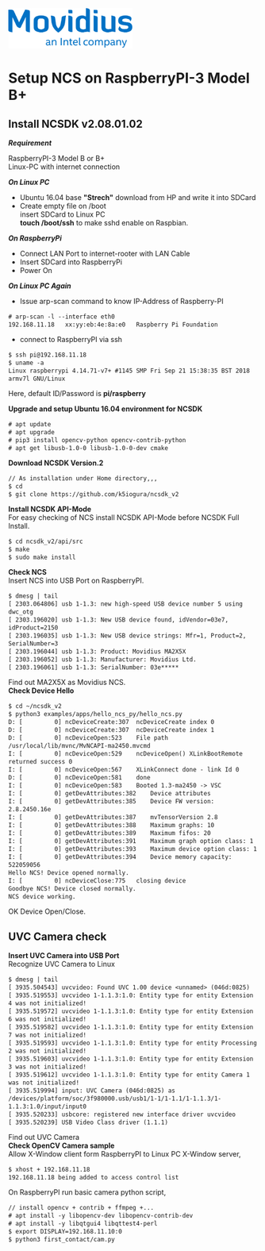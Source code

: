 <img src="./files/movidius.png" alt="movidius" width="250"/>

# Setup NCS on RaspberryPI-3 Model B+

## Install NCSDK v2.08.01.02
***Requirement***

RaspberryPI-3 Model B or B+  
Linux-PC with internet connection  

***On Linux PC***

- Ubuntu 16.04 base **"Strech"** download from HP and write it into SDCard  
- Create empty file on /boot  
  insert SDCard to Linux PC  
  **touch /boot/ssh** to make sshd enable on Raspbian.    

***On RaspberryPi***

- Connect LAN Port to internet-rooter with LAN Cable  
- Insert SDCard into RaspberryPi  
- Power On

***On Linux PC Again***

- Issue arp-scan command to know IP-Address of Raspberry-PI
```
# arp-scan -l --interface eth0
192.168.11.18	xx:yy:eb:4e:8a:e0	Raspberry Pi Foundation
```
- connect to RaspberryPI via ssh
```
$ ssh pi@192.168.11.18
$ uname -a
Linux raspberrypi 4.14.71-v7+ #1145 SMP Fri Sep 21 15:38:35 BST 2018 armv7l GNU/Linux
```
Here, default ID/Password is **pi/raspberry**

**Upgrade and setup Ubuntu 16.04 environment for NCSDK**  
```
# apt update
# apt upgrade
# pip3 install opencv-python opencv-contrib-python
# apt get libusb-1.0-0 libusb-1.0-0-dev cmake
```
**Download NCSDK Version.2**
```
// As installation under Home directory,,,
$ cd
$ git clone https://github.com/k5iogura/ncsdk_v2
```
**Install NCSDK API-Mode**  
For easy checking of NCS install NCSDK API-Mode before NCSDK Full Install.
```
$ cd ncsdk_v2/api/src
$ make
$ sudo make install
```
**Check NCS**  
Insert NCS into USB Port on RaspberryPI.  
```
$ dmesg | tail
[ 2303.064806] usb 1-1.3: new high-speed USB device number 5 using dwc_otg
[ 2303.196020] usb 1-1.3: New USB device found, idVendor=03e7, idProduct=2150
[ 2303.196035] usb 1-1.3: New USB device strings: Mfr=1, Product=2, SerialNumber=3
[ 2303.196044] usb 1-1.3: Product: Movidius MA2X5X
[ 2303.196052] usb 1-1.3: Manufacturer: Movidius Ltd.
[ 2303.196061] usb 1-1.3: SerialNumber: 03e*****
```
Find out MA2X5X as Movidius NCS.  
**Check Device Hello**
```
$ cd ~/ncsdk_v2
$ python3 examples/apps/hello_ncs_py/hello_ncs.py 
D: [         0] ncDeviceCreate:307	ncDeviceCreate index 0
D: [         0] ncDeviceCreate:307	ncDeviceCreate index 1
D: [         0] ncDeviceOpen:523	File path /usr/local/lib/mvnc/MvNCAPI-ma2450.mvcmd
I: [         0] ncDeviceOpen:529	ncDeviceOpen() XLinkBootRemote returned success 0
I: [         0] ncDeviceOpen:567	XLinkConnect done - link Id 0
D: [         0] ncDeviceOpen:581	done
I: [         0] ncDeviceOpen:583	Booted 1.3-ma2450 -> VSC
I: [         0] getDevAttributes:382	Device attributes
I: [         0] getDevAttributes:385	Device FW version: 2.8.2450.16e
I: [         0] getDevAttributes:387	mvTensorVersion 2.8 
I: [         0] getDevAttributes:388	Maximum graphs: 10
I: [         0] getDevAttributes:389	Maximum fifos: 20
I: [         0] getDevAttributes:391	Maximum graph option class: 1
I: [         0] getDevAttributes:393	Maximum device option class: 1
I: [         0] getDevAttributes:394	Device memory capacity: 522059056
Hello NCS! Device opened normally.
I: [         0] ncDeviceClose:775	closing device
Goodbye NCS! Device closed normally.
NCS device working.
```
OK Device Open/Close.  

## UVC Camera check

**Insert UVC Camera into USB Port**  
Recognize UVC Camera to Linux
```
$ dmesg | tail
[ 3935.504543] uvcvideo: Found UVC 1.00 device <unnamed> (046d:0825)
[ 3935.519553] uvcvideo 1-1.1.3:1.0: Entity type for entity Extension 4 was not initialized!
[ 3935.519572] uvcvideo 1-1.1.3:1.0: Entity type for entity Extension 6 was not initialized!
[ 3935.519582] uvcvideo 1-1.1.3:1.0: Entity type for entity Extension 7 was not initialized!
[ 3935.519593] uvcvideo 1-1.1.3:1.0: Entity type for entity Processing 2 was not initialized!
[ 3935.519603] uvcvideo 1-1.1.3:1.0: Entity type for entity Extension 3 was not initialized!
[ 3935.519612] uvcvideo 1-1.1.3:1.0: Entity type for entity Camera 1 was not initialized!
[ 3935.519994] input: UVC Camera (046d:0825) as /devices/platform/soc/3f980000.usb/usb1/1-1/1-1.1/1-1.1.3/1-1.1.3:1.0/input/input0
[ 3935.520233] usbcore: registered new interface driver uvcvideo
[ 3935.520239] USB Video Class driver (1.1.1)
```
Find out UVC Camera  
**Check OpenCV Camera sample**  
Allow X-Window client form RaspberryPI to Linux PC X-Window server,
```
$ xhost + 192.168.11.18
192.168.11.18 being added to access control list
```
On RaspberryPI run basic camera python script,
```
// install opencv + contrib + ffmpeg +...
# apt install -y libopencv-dev libopencv-contrib-dev
# apt install -y libqtgui4 libqttest4-perl
$ export DISPLAY=192.168.11.10:0
$ python3 first_contact/cam.py
```
